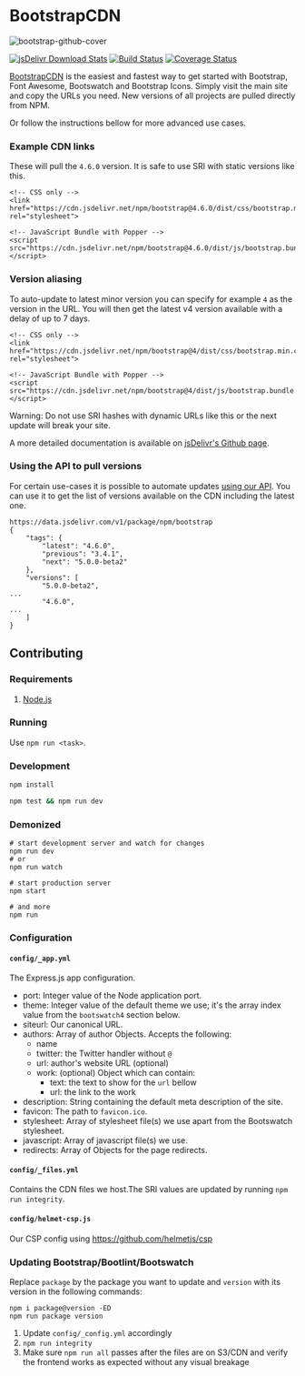 # BootstrapCDN

![bootstrap-github-cover](https://user-images.githubusercontent.com/1834071/130998164-b140f92a-d60f-4277-96d1-5c16e59ea3d6.jpg)


[![jsDelivr Download Stats](https://data.jsdelivr.com/v1/package/npm/bootstrap/badge)](https://www.jsdelivr.com/package/npm/bootstrap)
[![Build Status](https://img.shields.io/github/workflow/status/jsdelivr/bootstrapcdn/Tests/develop?logo=github&label=Tests&style=flat-square)](https://github.com/jsdelivr/bootstrapcdn/actions?query=workflow%3ATests+branch%3Adevelop)
[![Coverage Status](https://img.shields.io/coveralls/github/jsdelivr/bootstrapcdn/develop?style=flat-square)](https://coveralls.io/github/jsdelivr/bootstrapcdn)


[BootstrapCDN](https://www.bootstrapcdn.com/) is the easiest and fastest way to get started with Bootstrap, Font Awesome, Bootswatch and Bootstrap Icons.
Simply visit the main site and copy the URLs you need. New versions of all projects are pulled directly from NPM.

Or follow the instructions bellow for more advanced use cases.

### Example CDN links

These will pull the `4.6.0` version. It is safe to use SRI with static versions like this.
```
<!-- CSS only -->
<link href="https://cdn.jsdelivr.net/npm/bootstrap@4.6.0/dist/css/bootstrap.min.css" rel="stylesheet">

<!-- JavaScript Bundle with Popper -->
<script src="https://cdn.jsdelivr.net/npm/bootstrap@4.6.0/dist/js/bootstrap.bundle.min.js"></script>
```

### Version aliasing

To auto-update to latest minor version you can specify for example `4` as the version in the URL.
You will then get the latest v4 version available with a delay of up to 7 days.
```
<!-- CSS only -->
<link href="https://cdn.jsdelivr.net/npm/bootstrap@4/dist/css/bootstrap.min.css" rel="stylesheet">

<!-- JavaScript Bundle with Popper -->
<script src="https://cdn.jsdelivr.net/npm/bootstrap@4/dist/js/bootstrap.bundle.min.js"></script>
```
Warning: Do not use SRI hashes with dynamic URLs like this or the next update will break your site.

A more detailed documentation is available on [jsDelivr's Github page](https://github.com/jsdelivr/jsdelivr#usage).

### Using the API to pull versions

For certain use-cases it is possible to automate updates [using our API](https://data.jsdelivr.com/v1/package/npm/jquery).
You can use it to get the list of versions available on the CDN including the latest one.
```
https://data.jsdelivr.com/v1/package/npm/bootstrap
{
	"tags": {
		"latest": "4.6.0",
		"previous": "3.4.1",
		"next": "5.0.0-beta2"
	},
	"versions": [
		"5.0.0-beta2",
...
		"4.6.0",
...
	]
}
```

## Contributing

### Requirements

1. [Node.js](https://nodejs.org/)

### Running

Use `npm run <task>`.

### Development

```sh
npm install

npm test && npm run dev
```

### Demonized

```shell
# start development server and watch for changes
npm run dev
# or
npm run watch

# start production server
npm start

# and more
npm run
```

### Configuration

#### `config/_app.yml`

The Express.js app configuration.

* port: Integer value of the Node application port.
* theme: Integer value of the default theme we use; it's the array index value from the `bootswatch4` section below.
* siteurl: Our canonical URL.
* authors: Array of author Objects. Accepts the following:
    * name
    * twitter: the Twitter handler without `@`
    * url: author's website URL (optional)
    * work: (optional) Object which can contain:
        * text: the text to show for the `url` bellow
        * url: the link to the work
* description: String containing the default meta description of the site.
* favicon: The path to `favicon.ico`.
* stylesheet: Array of stylesheet file(s) we use apart from the Bootswatch stylesheet.
* javascript: Array of javascript file(s) we use.
* redirects: Array of Objects for the page redirects.

#### `config/_files.yml`

Contains the CDN files we host.The SRI values are updated by running `npm run integrity`.

#### `config/helmet-csp.js`

Our CSP config using <https://github.com/helmetjs/csp>

### Updating Bootstrap/Bootlint/Bootswatch

Replace `package` by the package you want to update and `version` with its version in the following commands:

```shell
npm i package@version -ED
npm run package version
```

1. Update `config/_config.yml` accordingly
2. `npm run integrity`
3. Make sure `npm run all` passes after the files are on S3/CDN and verify the frontend works as expected without any visual breakage
